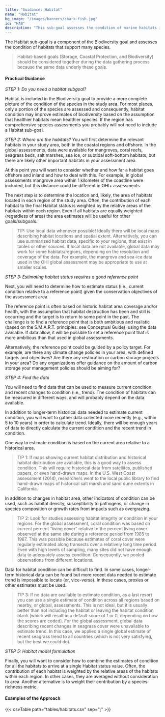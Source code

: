 ```yaml
---
title: "Guidance: Habitat"
name: "Habitat"
bg_image: "/images/banners/shark-fish.jpg"
id: "HAB"
description: "This sub-goal assesses the condition of marine habitats in a region."
---
```


The Habitat sub-goal is a component of the Biodiversity goal and assesses the condition of habitats that support many species.

> Habitat-based goals (Storage, Coastal Protection, and Biodiversity) should be considered together during the data gathering process because the same data underly these goals.

#### Practical Guidance

*_STEP 1: Do you need a habitat subgoal?_*

Habitat is included in the Biodiversity goal to provide a more complete picture of the condition of the species in the study area. For most places, only a portion of the species are assessed and consequently, habitat condition may improve estimates of biodiversity based on the assumption that healthier habitats mean healthier species. If the region has comprehensive species assessments you probably will not need to include a Habitat sub-goal.

*_STEP 2: Where are the habitats?_*
You will first determine the relevant habitats in your study area, both in the coastal regions and offshore. In the global assessments, data were available for mangroves, coral reefs, seagrass beds, salt marshes, sea ice, or subtidal soft-bottom habitats, but there are likely other important habitats in your assessment area. 

At this point you will want to consider whether and how far a habitat goes offshore and inland and how to deal with this. For example, in global assessments mangrove area within 1 kilometer of the coastline were included, but this distance could be different in OHI+ assessments.

The next step is to determine the location and, likely, the area of habitats located in each region of the study area. Often, the contribution of each habitat to the final Habitat status is weighted by the relative areas of the habitats within each region.  Even if all habitats are equally weighted (regardless of area) the area estimates will be useful for other goals/subgoals.

> TIP: Use local data whenever possible!  Ideally there will be local maps describing habitat locations and spatial extent.  Alternatively, you can use summarized habitat data, specific to your regions, that exist in tables or other sources. If local data are not available, global data may work for some habitats/regions, depending on the resolution and coverage of the data.  For example, the mangrove and sea-ice data used in the OHI global assessment may be appropriate to use at smaller scales.  

*_STEP 3: Estimating habitat status requires a good reference point_*

Next, you will need to determine how to estimate status  (i.e., current condition relative to a reference point) given the conservation objectives of the assessment area.

The reference point is often based on historic habitat area coverage and/or health, with the assumption that habitat destruction has been and still is occurring and the target is to return to some point in the past. The challenge is to find a reference point that is both ambitious and realistic (based on the S.M.A.R.T. principles: see Conceptual Guide), using the data available. If data allow, it will be possible to set a reference point that is more ambitious than that used in global assessments.

Alternatively, the reference point could be guided by a policy target. For example, are there any climate change policies in your area, with defined targets and objectives? Are there any restoration or carbon storage projects in your area? Do any organizations offer guidance on the amount of carbon storage your management policies should be aiming for?


*_STEP 4: Find the data_*

You will need to find data that can be used to measure current condition and recent changes to condition (i.e., trend). The condition of  habitats can be measured in different ways, and will probably depend on the data available. 

In addition to longer-term historical data needed to estimate current condition, you will want to gather data collected more recently (e.g., within 5 to 10 years) in order to calculate trend. Ideally, there will be enough years of data to directly calculate the current condition and the recent trend in condition. 

One way to estimate condition is based on the current area relative to a historical area. 


> TIP 1: If maps showing current habitat distribution and  historical habitat distribution are available, this is a good way to assess condition. This will require historical data from satellites, published papers, or even hand-drawn maps. In the U.S. West Coast assessment (2014), researchers went to the local public library to find hand-drawn maps of historical salt marsh and sand dune extents in California. 

In addition to changes in habitat area, other indicators of condition can be used, such as habitat density, susceptibility to pathogens, or change in species composition or growth rates from impacts such as overgrazing.  

> TIP 2: Look for studies assessing habitat integrity or condition in your regions. For the global assessment, coral condition was based on current percent “living cover” relative to the percent living cover observed at the same site during a reference period from 1985 to 1987. This was possible because estimates of coral cover were regularly estimated along transects over a relatively long time period. Even with high levels of sampling, many sites did not have enough data to adequately assess condition. Consequently, we pooled observations from different locations.

Data for habitat condition can be difficult to find. In some cases, longer-term historical data can be found but more recent data needed to estimate trend is impossible to locate (or, vice-versa). In these cases, proxies or other estimates must  be used. 
  

> TIP 3: If no data are available to estimate condition,  as a last resort you can use a single estimate of condition across all regions based on nearby, or global, assessments. This is not ideal, but it is usually better than not including the habitat or leaving the habitat condition blank (which will result in a default score of 1 or 0, depending on how the scores are coded). For the global assessment, global data describing recent changes in seagrass cover were unavailable to estimate trend.  In this case, we applied a single global estimate of recent seagrass trend to all countries (which is not very satisfying, but the best we could do). 

*_STEP 5: Habitat model formulation_*

Finally, you will want to consider how to combine the estimates of condition for all the habitats to arrive at a single Habitat status value.  Often, the contribution of each habitat is weighted by the relative areas of the habitats within each region. In other cases, they are averaged without consideration to area.  Another alternative is to weight their contribution by a species richness metric.

#### Examples of the Approach
{{< csvTable path="tables/habitats.csv"  sep=";" >}}
